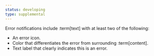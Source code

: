 ```yaml
---
status: developing
type: supplemental
---
```


Error notifications include :term[text] with at least two of the following:
* An error icon.
* Color that differentiates the error from surrounding :term[content].
* Text label that clearly indicates this is an error.